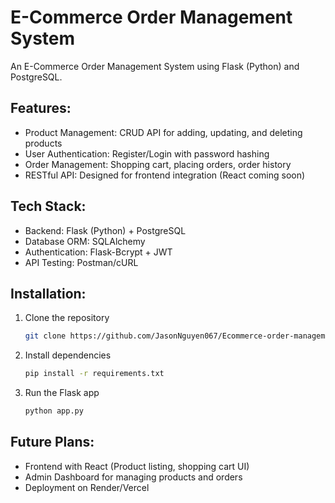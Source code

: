 # E-Commerce Order Management System

An E-Commerce Order Management System using Flask (Python) and PostgreSQL.

## Features:
- Product Management: CRUD API for adding, updating, and deleting products
- User Authentication: Register/Login with password hashing
- Order Management: Shopping cart, placing orders, order history
- RESTful API: Designed for frontend integration (React coming soon)

## Tech Stack:
- Backend: Flask (Python) + PostgreSQL
- Database ORM: SQLAlchemy
- Authentication: Flask-Bcrypt + JWT
- API Testing: Postman/cURL

## Installation:
1. Clone the repository  
   ```sh
   git clone https://github.com/JasonNguyen067/Ecommerce-order-management.git
   ```
2. Install dependencies  
   ```sh
   pip install -r requirements.txt
   ```
3. Run the Flask app  
   ```sh
   python app.py
   ```

## Future Plans:
- Frontend with React (Product listing, shopping cart UI)
- Admin Dashboard for managing products and orders
- Deployment on Render/Vercel
